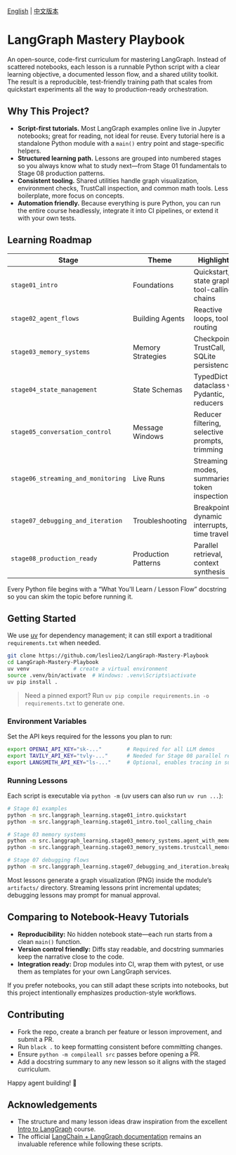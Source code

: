 [English](README.md) | [中文版本](README.zh.md)

# LangGraph Mastery Playbook

An open-source, code-first curriculum for mastering LangGraph. Instead of scattered notebooks, each lesson is a runnable Python script with a clear learning objective, a documented lesson flow, and a shared utility toolkit. The result is a reproducible, test-friendly training path that scales from quickstart experiments all the way to production-ready orchestration.

## Why This Project?

- **Script-first tutorials.** Most LangGraph examples online live in Jupyter notebooks; great for reading, not ideal for reuse. Every tutorial here is a standalone Python module with a `main()` entry point and stage-specific helpers.
- **Structured learning path.** Lessons are grouped into numbered stages so you always know what to study next—from Stage 01 fundamentals to Stage 08 production patterns.
- **Consistent tooling.** Shared utilities handle graph visualization, environment checks, TrustCall inspection, and common math tools. Less boilerplate, more focus on concepts.
- **Automation friendly.** Because everything is pure Python, you can run the entire course headlessly, integrate it into CI pipelines, or extend it with your own tests.

## Learning Roadmap

| Stage | Theme | Highlights |
| --- | --- | --- |
| `stage01_intro` | Foundations | Quickstart, state graphs, tool-calling chains |
| `stage02_agent_flows` | Building Agents | Reactive loops, tool routing |
| `stage03_memory_systems` | Memory Strategies | Checkpoints, TrustCall, SQLite persistence |
| `stage04_state_management` | State Schemas | TypedDict vs dataclass vs Pydantic, reducers |
| `stage05_conversation_control` | Message Windows | Reducer filtering, selective prompts, trimming |
| `stage06_streaming_and_monitoring` | Live Runs | Streaming modes, summaries, token inspection |
| `stage07_debugging_and_iteration` | Troubleshooting | Breakpoints, dynamic interrupts, time travel |
| `stage08_production_ready` | Production Patterns | Parallel retrieval, context synthesis |

Every Python file begins with a “What You'll Learn / Lesson Flow” docstring so you can skim the topic before running it.

## Getting Started

We use [uv](https://docs.astral.sh/uv/) for dependency management; it can still export a traditional
`requirements.txt` when needed.

```bash
git clone https://github.com/leslieo2/LangGraph-Mastery-Playbook
cd LangGraph-Mastery-Playbook
uv venv              # create a virtual environment
source .venv/bin/activate  # Windows: .venv\Scripts\activate
uv pip install .
```

> Need a pinned export? Run `uv pip compile requirements.in -o requirements.txt` to generate one.

### Environment Variables

Set the API keys required for the lessons you plan to run:

```bash
export OPENAI_API_KEY="sk-..."        # Required for all LLM demos
export TAVILY_API_KEY="tvly-..."      # Needed for Stage 08 parallel retrieval
export LANGSMITH_API_KEY="ls-..."     # Optional, enables tracing in supported lessons
```

### Running Lessons

Each script is executable via `python -m` (uv users can also run `uv run ...`):

```bash
# Stage 01 examples
python -m src.langgraph_learning.stage01_intro.quickstart
python -m src.langgraph_learning.stage01_intro.tool_calling_chain

# Stage 03 memory systems
python -m src.langgraph_learning.stage03_memory_systems.agent_with_memory
python -m src.langgraph_learning.stage03_memory_systems.trustcall_memory_agent

# Stage 07 debugging flows
python -m src.langgraph_learning.stage07_debugging_and_iteration.breakpoints
```

Most lessons generate a graph visualization (PNG) inside the module’s `artifacts/` directory. Streaming lessons print incremental updates; debugging lessons may prompt for manual approval.

## Comparing to Notebook-Heavy Tutorials

- **Reproducibility:** No hidden notebook state—each run starts from a clean `main()` function.
- **Version control friendly:** Diffs stay readable, and docstring summaries keep the narrative close to the code.
- **Integration ready:** Drop modules into CI, wrap them with pytest, or use them as templates for your own LangGraph services.

If you prefer notebooks, you can still adapt these scripts into notebooks, but this project intentionally emphasizes production-style workflows.

## Contributing

- Fork the repo, create a branch per feature or lesson improvement, and submit a PR.
- Run `black .` to keep formatting consistent before committing changes.
- Ensure `python -m compileall src` passes before opening a PR.
- Add a docstring summary to any new lesson so it aligns with the staged curriculum.

Happy agent building! 🎯

## Acknowledgements

- The structure and many lesson ideas draw inspiration from the excellent [Intro to LangGraph](https://academy.langchain.com/courses/take/intro-to-langgraph) course.
- The official [LangChain + LangGraph documentation](https://docs.langchain.com/) remains an invaluable reference while following these scripts.
